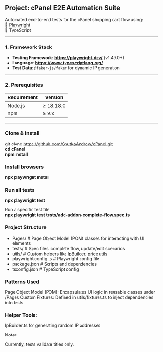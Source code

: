 ##  Project: **cPanel E2E Automation Suite**

Automated end-to-end tests for the cPanel shopping cart flow using:  
🔹 [Playwright](https://playwright.dev/)  
🔹 [TypeScript](https://www.typescriptlang.org/)  

---

###  **1. Framework Stack**
- **Testing Framework**: **https://playwright.dev/** (v1.49.0+)  
- **Language**: **https://www.typescriptlang.org/** 
- **Test Data**: `@faker-js/faker` for dynamic IP generation  

---

###  **2. Prerequisites**
| Requirement       | Version       | 
|-------------------|---------------|
| Node.js          | ≥ 18.18.0     | 
| npm              | ≥ 9.x         | 

---


### Clone & install
git clone https://github.com/ShutkaAndrew/cPanel.git  
**cd cPanel**  
**npm install**  

###  Install browsers  
**npx playwright install**  

###  Run all tests  
**npx playwright test**  

Run a specific test file  
**npx playwright test tests/add-addon-complete-flow.spec.ts**  

### Project Structure
- Pages/           # Page Object Model (POM) classes for interacting with UI elements
- tests/           # Spec files: complete flow, update/edit scenarios
- utils/           # Custom helpers like IpBuilder, price utils
- playwright.config.ts  # Playwright config file
- package.json     # Scripts and dependencies
- tsconfig.json    # TypeScript config

### Patterns Used  

Page Object Model (POM): Encapsulates UI logic in reusable classes under /Pages
Custom Fixtures: Defined in utils/fixtures.ts to inject dependencies into tests

### Helper Tools:

IpBuilder.ts for generating random IP addresses

Notes

Currently, tests validate titles only.



 
